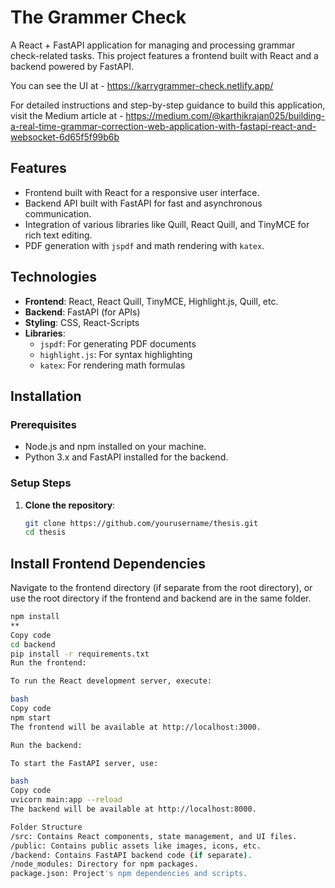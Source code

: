 # The Grammer Check

A React + FastAPI application for managing and processing grammar check-related tasks. This project features a frontend built with React and a backend powered by FastAPI.

You can see the UI at - https://karrygrammer-check.netlify.app/

For detailed instructions and step-by-step guidance to build this application, visit the Medium article at - https://medium.com/@karthikrajan025/building-a-real-time-grammar-correction-web-application-with-fastapi-react-and-websocket-6d65f5f99b6b


## Features

- Frontend built with React for a responsive user interface.
- Backend API built with FastAPI for fast and asynchronous communication.
- Integration of various libraries like Quill, React Quill, and TinyMCE for rich text editing.
- PDF generation with `jspdf` and math rendering with `katex`.

## Technologies

- **Frontend**: React, React Quill, TinyMCE, Highlight.js, Quill, etc.
- **Backend**: FastAPI (for APIs)
- **Styling**: CSS, React-Scripts
- **Libraries**: 
  - `jspdf`: For generating PDF documents
  - `highlight.js`: For syntax highlighting
  - `katex`: For rendering math formulas

## Installation

### Prerequisites

- Node.js and npm installed on your machine.
- Python 3.x and FastAPI installed for the backend.

### Setup Steps

1. **Clone the repository**:

   ```bash
   git clone https://github.com/yourusername/thesis.git
   cd thesis


## Install Frontend Dependencies
Navigate to the frontend directory (if separate from the root directory), or use the root directory if the frontend and backend are in the same folder.

```bash
npm install
**
Copy code
cd backend
pip install -r requirements.txt
Run the frontend:

To run the React development server, execute:

bash
Copy code
npm start
The frontend will be available at http://localhost:3000.

Run the backend:

To start the FastAPI server, use:

bash
Copy code
uvicorn main:app --reload
The backend will be available at http://localhost:8000.

Folder Structure
/src: Contains React components, state management, and UI files.
/public: Contains public assets like images, icons, etc.
/backend: Contains FastAPI backend code (if separate).
/node_modules: Directory for npm packages.
package.json: Project's npm dependencies and scripts.
